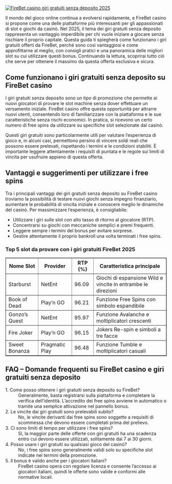 [![FireBet casino giri gratuiti senza deposito 2025](https://123-caf.pages.dev/gitsignup.png)](https://vrmoo.ru/Bt82HjjY)

<div> <p>Il mondo del gioco online continua a evolversi rapidamente, e FireBet casino si propone come una delle piattaforme più interessanti per gli appassionati di slot e giochi da casinò. Nel 2025, il tema dei giri gratuiti senza deposito rappresenta un vantaggio imperdibile per chi vuole iniziare a giocare senza rischiare il proprio capitale. Questa guida ti spiegherà come funzionano i giri gratuiti offerti da FireBet, perché sono così vantaggiosi e come approfittarne al meglio, con consigli pratici e una panoramica delle migliori slot su cui utilizzare questi bonus. Continuando la lettura, scoprirai tutto ciò che serve per ottenere il massimo da questa offerta esclusiva e sicura.</p>  <h2>Come funzionano i giri gratuiti senza deposito su FireBet casino</h2> <p>I giri gratuiti senza deposito sono un tipo di promozione che permette ai nuovi giocatori di provare le slot machine senza dover effettuare un versamento iniziale. FireBet casino offre questa opportunità per attrarre nuovi utenti, consentendo loro di familiarizzare con la piattaforma e le sue caratteristiche senza rischi economici. In pratica, si ricevono un certo numero di free spins da utilizzare su specifiche slot selezionate dal casinò.</p> <p>Questi giri gratuiti sono particolarmente utili per valutare l’esperienza di gioco e, in alcuni casi, permettono persino di vincere soldi reali che possono essere prelevati, rispettando i termini e le condizioni stabiliti. È importante leggere attentamente i requisiti di puntata e le regole sui limiti di vincita per usufruire appieno di questa offerta.</p>  <h2>Vantaggi e suggerimenti per utilizzare i free spins</h2> <p>Tra i principali vantaggi dei giri gratuiti senza deposito su FireBet casino troviamo la possibilità di testare nuovi giochi senza impegno finanziario, aumentare le probabilità di vincita iniziale e conoscere meglio le dinamiche del casinò. Per massimizzare l’esperienza, è consigliabile:</p> <ul> <li>Utilizzare i giri sulle slot con alto tasso di ritorno al giocatore (RTP).</li> <li>Concentrarsi su giochi con meccaniche semplici e premi frequenti.</li> <li>Leggere sempre i termini del bonus per evitare sorprese.</li> <li>Gestire attentamente il proprio bankroll una volta terminati i free spins.</li> </ul>  <h3>Top 5 slot da provare con i giri gratuiti FireBet 2025</h3> <table border="1" cellpadding="5" cellspacing="0" style="border-collapse: collapse;"> <thead> <tr> <th>Nome Slot</th> <th>Provider</th> <th>RTP (%)</th> <th>Caratteristica principale</th> </tr> </thead> <tbody> <tr> <td>Starburst</td> <td>NetEnt</td> <td>96.09</td> <td>Giochi di espansione Wild e vincite in entrambe le direzioni</td> </tr> <tr> <td>Book of Dead</td> <td>Play’n GO</td> <td>96.21</td> <td>Funzione Free Spins con simbolo espandibile</td> </tr> <tr> <td>Gonzo’s Quest</td> <td>NetEnt</td> <td>95.97</td> <td>Funzione Avalanche e moltiplicatori crescenti</td> </tr> <tr> <td>Fire Joker</td> <td>Play’n GO</td> <td>96.15</td> <td>Jokers Re-spin e simboli a tre facce</td> </tr> <tr> <td>Sweet Bonanza</td> <td>Pragmatic Play</td> <td>96.48</td> <td>Funzione Tumble e moltiplicatori casuali</td> </tr> </tbody> </table>  <h2>FAQ – Domande frequenti su FireBet casino e giri gratuiti senza deposito</h2> <dl> <dt>1. Come posso ottenere i giri gratuiti senza deposito su FireBet?</dt> <dd>Generalmente, basta registrarsi sulla piattaforma e completare la verifica dell’identità. L’accredito dei free spins avviene in automatico o tramite una semplice attivazione nel pannello bonus.</dd>  <dt>2. Le vincite dai giri gratuiti sono prelevabili subito?</dt> <dd>No, le vincite derivanti dai free spins sono soggette a requisiti di scommessa che devono essere completati prima del prelievo.</dd>  <dt>3. Ci sono limiti di tempo per utilizzare i free spins?</dt> <dd>Sì, la maggior parte delle offerte con giri gratuiti ha una scadenza entro cui devono essere utilizzati, solitamente dai 7 ai 30 giorni.</dd>  <dt>4. Posso usare i giri gratuiti su qualsiasi gioco del casinò?</dt> <dd>No, i free spins sono generalmente validi solo su specifiche slot indicate nei termini della promozione.</dd>  <dt>5. Il bonus è valido anche per i giocatori italiani?</dt> <dd>FireBet casino opera con regolare licenza e consente l’accesso ai giocatori italiani, quindi le offerte sono valide e conformi alle normative locali.</dd> </dl> </div>